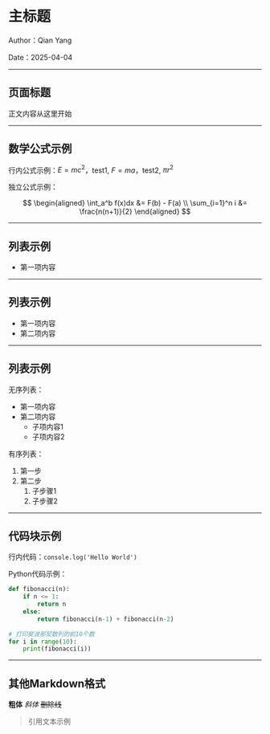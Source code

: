 # 主标题

Author：Qian Yang 

Date：2025-04-04

---

## 页面标题

正文内容从这里开始

---

## 数学公式示例

行内公式示例：$E=mc^2$，test1, $F=ma$，test2, $\pi r^2$

独立公式示例：

$$
\begin{aligned}
\int_a^b f(x)dx &= F(b) - F(a) \\
\sum_{i=1}^n i &= \frac{n(n+1)}{2}
\end{aligned}
$$

---
## 列表示例
- 第一项内容

---

## 列表示例
- 第一项内容
- 第二项内容

---

## 列表示例

无序列表：
- 第一项内容
- 第二项内容
  - 子项内容1
  - 子项内容2

有序列表：
1. 第一步
2. 第二步
   1. 子步骤1
   2. 子步骤2

---

## 代码块示例

行内代码：`console.log('Hello World')`

Python代码示例：
```python
def fibonacci(n):
    if n <= 1:
        return n
    else:
        return fibonacci(n-1) + fibonacci(n-2)
        
# 打印斐波那契数列的前10个数
for i in range(10):
    print(fibonacci(i))
```

---

## 其他Markdown格式

**粗体** *斜体* ~~删除线~~

> 引用文本示例